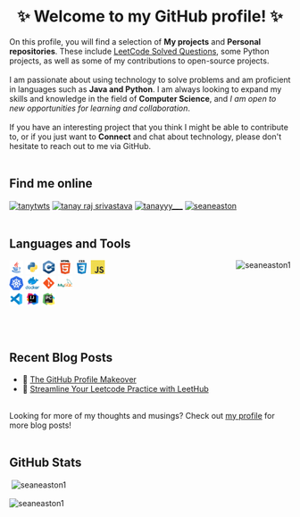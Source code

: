 <!-- MAIN HEADING -->
<h1 align="center">✨ Welcome to my GitHub profile! ✨</h1>


<!-- VISITOR COUNT -->
<!--  
<p align="center"> 
  Visitor count<br>
  <img src="https://profile-counter.glitch.me/seaneaston1/count.svg" />
</p> 
 -->
 

<!-- BIO -->
On this profile, you will find a selection of **My projects** and **Personal repositories**. These include <a href="https://github.com/SeanEaston1/LeetCode-Solved-Questions">LeetCode Solved Questions</a>, some Python projects, as well as some of my contributions to open-source projects. 
<br><br>
I am passionate about using technology to solve problems and am proficient in languages such as **Java and Python**. I am always looking to expand my skills and knowledge in the field of **Computer Science**, and *I am open to new opportunities for learning and collaboration*. 
<br><br>
If you have an interesting project that you think I might be able to contribute to, or if you just want to **Connect** and chat about technology, please don't hesitate to reach out to me via GitHub. 
<br>
<br>


<!-- ONLINE -->
<h2>
  Find me online
</h2>
<a href="https://twitter.com/tanytwts" target="blank"><img align="center" src="https://raw.githubusercontent.com/rahuldkjain/github-profile-readme-generator/master/src/images/icons/Social/twitter.svg" alt="tanytwts" height="30" width="40" /></a>
<a href="https://linkedin.com/in/tanay raj srivastava" target="blank"><img align="center" src="https://raw.githubusercontent.com/rahuldkjain/github-profile-readme-generator/master/src/images/icons/Social/linked-in-alt.svg" alt="tanay raj srivastava" height="30" width="40" /></a>
<a href="https://instagram.com/tanayyy___" target="blank"><img align="center" src="https://raw.githubusercontent.com/rahuldkjain/github-profile-readme-generator/master/src/images/icons/Social/instagram.svg" alt="tanayyy___" height="30" width="40" /></a>
<a href="https://www.leetcode.com/seaneaston" target="blank"><img align="center" src="https://raw.githubusercontent.com/rahuldkjain/github-profile-readme-generator/master/src/images/icons/Social/leet-code.svg" alt="seaneaston" height="30" width="40" /></a>
<br>
<br>

  
<!-- LANGUAGES & TOOLS -->
<h2>
  Languages and Tools
</h2>
<p>
<img align="right" src="https://github-readme-stats.vercel.app/api/top-langs?username=seaneaston1&show_icons=true&locale=en&layout=compact" alt="seaneaston1" />
<img width="5%" src="https://github.com/SeanEaston1/SeanEaston1/blob/main/media/icons8-java-480.png?raw=true">
<img width="5%" src="https://raw.githubusercontent.com/github/explore/5b3600551e122a3277c2c5368af2ad5725ffa9a1/topics/python/python.png"> 
<img width="5%" src="https://raw.githubusercontent.com/github/explore/5b3600551e122a3277c2c5368af2ad5725ffa9a1/topics/cpp/cpp.png"> 
<img width="5%" src="https://raw.githubusercontent.com/github/explore/80688e429a7d4ef2fca1e82350fe8e3517d3494d/topics/html/html.png">
<img width="5%" src="https://raw.githubusercontent.com/github/explore/80688e429a7d4ef2fca1e82350fe8e3517d3494d/topics/css/css.png">
<img width="5%" src="https://raw.githubusercontent.com/github/explore/80688e429a7d4ef2fca1e82350fe8e3517d3494d/topics/javascript/javascript.png">
  <br>
<img width="5%" src="https://raw.githubusercontent.com/github/explore/01ea2a586e5da744792d0ccfce2f68b861f29301/topics/kubernetes/kubernetes.png"> 
<img width="5%" src="https://raw.githubusercontent.com/github/explore/80688e429a7d4ef2fca1e82350fe8e3517d3494d/topics/docker/docker.png">  
<img width="5%" src="https://github.com/SeanEaston1/SeanEaston1/blob/main/media/icons8-git-480.png?raw=true">
<img width="5%" src="https://github.com/SeanEaston1/SeanEaston1/blob/main/media/icons8-mysql-logo-480.png?raw=true">
  <br>
<img width="5%" src="https://github.com/SeanEaston1/SeanEaston1/blob/main/media/icons8-visual-studio-code-2019-480.png?raw=true">
<img width="5%" src="https://github.com/SeanEaston1/SeanEaston1/blob/main/media/icons8-intellij-idea-480.png?raw=true">
<img width="5%" src="https://github.com/SeanEaston1/SeanEaston1/blob/main/media/icons8-pycharm-480.png?raw=true">
</p>
<br>
<br>


<!-- BLOG POST -->
## Recent Blog Posts
<!-- BLOGPOSTS:START -->
 - 💯 [The GitHub Profile Makeover](https://seaneaston.hashnode.dev/the-github-profile-makeover)
 - 💫 [Streamline Your Leetcode Practice with LeetHub](https://seaneaston.hashnode.dev/streamline-your-leetcode-practice-with-leethub)
<!-- BLOGPOSTS:END -->
<br>
Looking for more of my thoughts and musings? Check out <a href="https://seaneaston.hashnode.dev">my profile</a> for more blog posts!
<br>
<br>


<!-- GITHUB STATS -->
<h2>
  GitHub Stats
</h2>
<p>&nbsp;<img align="center" src="https://github-readme-stats.vercel.app/api?username=seaneaston1&show_icons=true&locale=en" alt="seaneaston1" /></p>
<p><img align="center" src="https://github-readme-streak-stats.herokuapp.com/?user=seaneaston1&" alt="seaneaston1" /></p>
